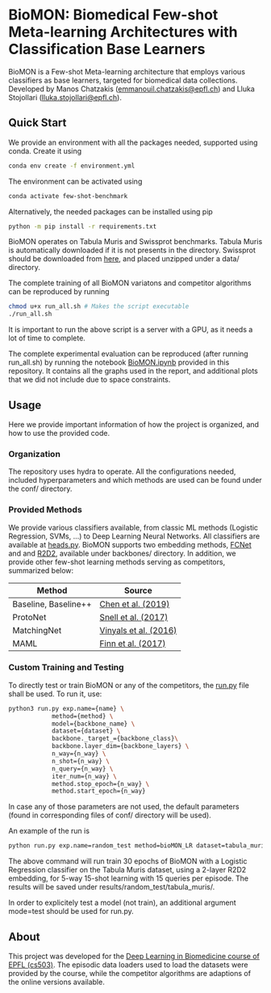 # BioMON: Biomedical Few-shot Meta-learning Architectures with Classification Base Learners

BioMON is a Few-shot Meta-learning architecture that employs various classifiers as base learners, targeted for biomedical data collections. Developed by Manos Chatzakis (emmanouil.chatzakis@epfl.ch) and Lluka Stojollari (lluka.stojollari@epfl.ch).

## Quick Start

We provide an environment with all the packages needed, supported using conda. Create it using
```bash
conda env create -f environment.yml
```

The environment can be activated using 
```bash
conda activate few-shot-benchmark
```

Alternatively, the needed packages can be installed using pip
```bash
python -m pip install -r requirements.txt
```

BioMON operates on Tabula Muris and Swissprot benchmarks. Tabula Muris is automatically downloaded if it is not presents in the directory. Swissprot should be downloaded from [here](aa), and placed unzipped under a data/ directory. 

The complete training of all BioMON variatons and competitor algorithms can be reproduced by running
```bash
chmod u+x run_all.sh # Makes the script executable
./run_all.sh
```
It is important to run the above script is a server with a GPU, as it needs a lot of time to complete. 

The complete experimental evaluation can be reproduced (after running run_all.sh) by running the notebook [BioMON.ipynb](aa) provided in this repository. It contains all the graphs used in the report, and additional plots that we did not include due to space constraints.

## Usage
Here we provide important information of how the project is organized, and how to use the provided code.

### Organization
The repository uses hydra to operate. All the configurations needed, included hyperparameters and which methods are used can be found under the conf/ directory. 

### Provided Methods
We provide various classifiers available, from classic ML methods (Logistic Regression, SVMs, ...) to Deep Learning Neural Networks. All classifiers are available at [heads.py](aaa). BioMON supports two embedding methods, [FCNet](cite) and and [R2D2](cite), available under backbones/ directory. In addition, we provide other few-shot learning methods serving as competitors, summarized below:

| Method      | Source                             | 
|--------------|----------------------------------|
| Baseline, Baseline++ | [Chen et al. (2019)](https://arxiv.org/pdf/1904.04232.pdf) |
| ProtoNet | [Snell et al. (2017)](https://proceedings.neurips.cc/paper_files/paper/2017/file/cb8da6767461f2812ae4290eac7cbc42-Paper.pdf) |
| MatchingNet | [Vinyals et al. (2016)](https://proceedings.neurips.cc/paper/2016/file/90e1357833654983612fb05e3ec9148c-Paper.pdf) |
| MAML | [Finn et al. (2017)](https://proceedings.mlr.press/v70/finn17a/finn17a.pdf) |

### Custom Training and Testing
To directly test or train BioMON or any of the competitors, the [run.py](aa) file shall be used. To run it, use:
```bash
python3 run.py exp.name={name} \
            method={method} \
            model={backbone_name} \
            dataset={dataset} \
            backbone._target_={backbone_class}\
            backbone.layer_dim={backbone_layers} \
            n_way={n_way} \
            n_shot={n_way} \
            n_query={n_way} \
            iter_num={n_way} \
            method.stop_epoch={n_way} \
            method.start_epoch={n_way}     
```
In case any of those parameters are not used, the default parameters (found in corresponding files of conf/ directory will be used).


An example of the run is
```bash
python run.py exp.name=random_test method=bioMON_LR dataset=tabula_muris backbone._target_=backbones.r2d2.R2D2 backbone.layer_dim=[64,64] n_way=5 n_shot=5 n_query=15 iter_num=100 method.stop_epoch=30 method.start_epoch=0 
```
The above command will run train 30 epochs of BioMON with a Logistic Regression classifier on the Tabula Muris dataset, using a 2-layer R2D2 embedding, for 5-way 15-shot learning with 15 queries per episode. The results will be saved under results/random_test/tabula_muris/.

In order to explicitely test a model (not train), an additional argument mode=test should be used for run.py.




## About
This project was developed for the [Deep Learning in Biomedicine course of EPFL (cs503)](aa). The episodic data loaders used to load the datasets were provided by the course, while the competitor algorithms are adaptions of the online versions available. 
